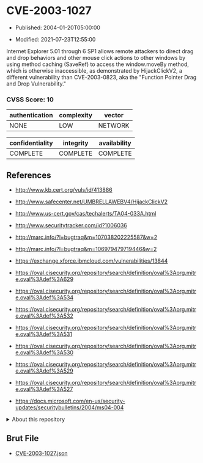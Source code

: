 # CVE-2003-1027

- Published: 2004-01-20T05:00:00

- Modified: 2021-07-23T12:55:00

Internet Explorer 5.01 through 6 SP1 allows remote attackers to direct drag and drop behaviors and other mouse click actions to other windows by using method caching (SaveRef) to access the window.moveBy method, which is otherwise inaccessible, as demonstrated by HijackClickV2, a different vulnerability than CVE-2003-0823, aka the "Function Pointer Drag and Drop Vulnerability."

### CVSS Score: **10**

| authentication | complexity | vector |
| --- | --- | --- |
| NONE | LOW | NETWORK |

| confidentiality | integrity | availability |
| --- | --- | --- |
| COMPLETE | COMPLETE | COMPLETE |

## References

* http://www.kb.cert.org/vuls/id/413886

* http://www.safecenter.net/UMBRELLAWEBV4/HijackClickV2

* http://www.us-cert.gov/cas/techalerts/TA04-033A.html

* http://www.securitytracker.com/id?1006036

* http://marc.info/?l=bugtraq&m=107038202225587&w=2

* http://marc.info/?l=bugtraq&m=106979479719446&w=2

* https://exchange.xforce.ibmcloud.com/vulnerabilities/13844

* https://oval.cisecurity.org/repository/search/definition/oval%3Aorg.mitre.oval%3Adef%3A629

* https://oval.cisecurity.org/repository/search/definition/oval%3Aorg.mitre.oval%3Adef%3A534

* https://oval.cisecurity.org/repository/search/definition/oval%3Aorg.mitre.oval%3Adef%3A532

* https://oval.cisecurity.org/repository/search/definition/oval%3Aorg.mitre.oval%3Adef%3A531

* https://oval.cisecurity.org/repository/search/definition/oval%3Aorg.mitre.oval%3Adef%3A530

* https://oval.cisecurity.org/repository/search/definition/oval%3Aorg.mitre.oval%3Adef%3A529

* https://oval.cisecurity.org/repository/search/definition/oval%3Aorg.mitre.oval%3Adef%3A527

* https://docs.microsoft.com/en-us/security-updates/securitybulletins/2004/ms04-004

<details>
<summary>About this repository</summary> 

  This repository is part of the project [Live Hack CVE](https://github.com/Live-Hack-CVE). Main website can be found [www.live-hack.org](https://www.live-hack.org) 
  
  Made by [Sn0wAlice](https://github.com/Sn0wAlice) for the people that care about security and need to have a feed of the latest CVEs. Hope you enjoy it, don't forget to star the repo and follow me on [Twitter](https://twitter.com/Sn0wAlice) and [Github](https://github.com/Sn0wAlice). And that is my [personnal website](https://www.alice-snow.me/)

  - [Home Page](https://github.com/Live-Hack-CVE)
  - [Framework](https://github.com/Live-Hack-CVE/cve-framework)
  - [CVE database](https://github.com/Live-Hack-CVE/full_database)
  - [Changelog](https://github.com/Live-Hack-CVE/Changelog)
</details>

## Brut File

* [CVE-2003-1027.json](https://raw.githubusercontent.com/Live-Hack-CVE/full_database/main/cves/2003/CVE-2003-1027.json)

